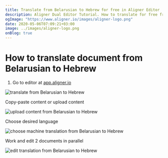 ```yaml
---
title: Translate from Belarusian to Hebrew for free in Aligner Editor
description: Aligner Dual Editor Tutorial. How to translate for free from Belarusian to Hebrew. Aligner is multilingual document management platform. 
ogImage: "https://www.aligner.io/images/aligner-logo.png"
date: 2020-05-06T07:09:21+03:00
image: ../images/aligner-logo.png
onBlog: true
---
```


# How to translate document from Belarusian to Hebrew

1. Go to editor at [app.aligner.io](https://app.aligner.io "Aligner App web page")

![translate from Belarusian to Hebrew](../aligner-blank-editor.png "translate from Belarusian to Hebrew")

Copy-paste content or upload content

![upload content from Belarusian to Hebrew](../aligner-uploaded-document.png "upload content from Belarusian to Hebrew")

Choose desired language

![choose machine translation from Belarusian to Hebrew](../aligner-language-dropdown.png "choose machine translation from Belarusian to Hebrew")

Work and edit 2 documents in parallel

![edit translation from Belarusian to Hebrew](../aligner-double-sitded-editor.png "edit translation from Belarusian to Hebrew")

